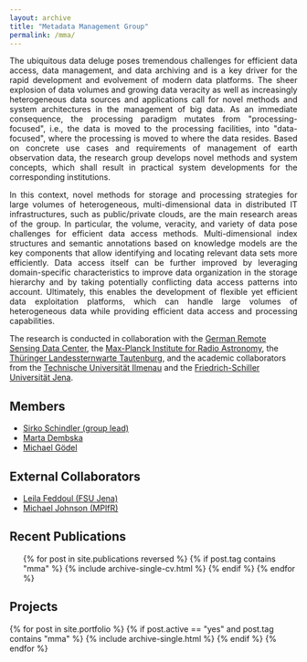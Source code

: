 ```yaml
---
layout: archive
title: "Metadata Management Group"
permalink: /mma/
---
```

<p align="justify">
The ubiquitous data deluge poses tremendous challenges for efficient data access, data management, and data archiving and is a key driver for the rapid development and evolvement of modern data platforms.  The sheer explosion of data volumes and growing data veracity as well as increasingly heterogeneous data sources and applications call for novel methods and system architectures in the management of big data. As an immediate consequence, the processing paradigm mutates from "processing-focused", i.e., the data is moved to the processing facilities, into "data-focused", where the processing is moved to where the data resides. Based on concrete use cases and requirements of management of earth observation data, the research group develops novel methods and system concepts, which shall result in practical system developments for the corresponding institutions.</p>

<p align="justify">
In this context, novel methods for storage and processing strategies for large volumes of heterogeneous, multi-dimensional data in distributed IT infrastructures, such as public/private clouds, are the main research areas of the group. In particular, the volume, veracity, and variety of data pose challenges for efficient data access methods. Multi-dimensional index structures and semantic annotations based on knowledge models are the key components that allow identifying and locating relevant data sets more efficiently. Data access itself can be further improved by leveraging domain-specific characteristics to improve data organization in the storage hierarchy and by taking potentially conflicting data access patterns into account. Ultimately, this enables the development of flexible yet efficient data exploitation platforms, which can handle large volumes of heterogeneous data while providing efficient data access and processing capabilities.</p>

The research is conducted in collaboration with the [German Remote Sensing Data Center](https://www.dlr.de/eoc/en/desktopdefault.aspx/tabid-5278/8856_read-15911/), the [Max-Planck Institute for Radio Astronomy](https://www.mpifr-bonn.mpg.de/2169/en), the [Thüringer Landessternwarte Tautenburg](http://www.tls-tautenburg.de/TLS/index.php?id=2&L=1), and the academic collaborators from the [Technische Universität Ilmenau](https://www.tu-ilmenau.de/dbis/) and the [Friedrich-Schiller Universität Jena](http://fusion.cs.uni-jena.de/fusion/).

## Members

* [Sirko Schindler (group lead)](https://marcusparadies.github.io/mma/members/~schindler/)
* [Marta Dembska](https://marcusparadies.github.io/mma/members/~dembska/)
* [Michael Gödel](https://marcusparadies.github.io/mma/members/~goedel/)

## External Collaborators

* [Leila Feddoul (FSU Jena)](https://marcusparadies.github.io/mma/members/~feddoul/)
* [Michael Johnson (MPIfR)](https://marcusparadies.github.io/mma/members/~johnson/)

## Recent Publications
  <ul>{% for post in site.publications reversed %}
    {% if post.tag contains "mma" %}
      {% include archive-single-cv.html %}
    {% endif %}
  {% endfor %}</ul>
  

## Projects

{% for post in site.portfolio %}
  {% if post.active == "yes" and post.tag contains "mma" %}
    {% include archive-single.html %}
  {% endif %}
{% endfor %}

